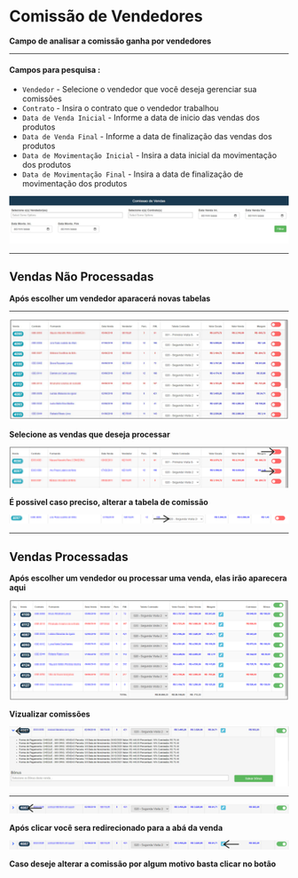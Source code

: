 # Comissão de Vendedores
**Campo de analisar a comissão ganha por vendedores**
***

#### **Campos para pesquisa :**

* `Vendedor` - Selecione o vendedor que você deseja gerenciar sua comissões
* `Contrato` - Insira o contrato que o vendedor trabalhou
* `Data de Venda Inicial` - Informe a data de inicio das vendas dos produtos
* `Data de Venda Final` - Informe a data de finalização das vendas dos produtos
* `Data de Movimentação Inicial` - Insira a data inicial da movimentação dos produtos
* `Data de Movimentação Final` - Insira a data de finalização de movimentação dos produtos

![](../../../img/filtroComissao.jpg)
***

## Vendas Não Processadas
**Após escolher um vendedor aparacerá novas tabelas**
***

![](../../../img/tbComissaoNProcessada.jpg)

**Selecione as vendas que deseja processar**

![](../../../img/tbComissaoNProcessadaSeta.jpg)

**É possivel caso preciso, alterar a tabela de comissão**

![](../../../img/alterarComissoa.jpg)

***

## Vendas Processadas
**Após escolher um vendedor ou processar uma venda, elas irão aparecera aqui**

![](../../../img/tbVendasProcessadas.jpg)

**Vizualizar comissões**

![](../../../img/comissaoVizu.jpg)
***

![](../../../img/pessoaComissoa.jpg)

**Após clicar você sera redirecionado para a abá da venda**

![](../../../img/pessoaComissoaSeta.jpg)

**Caso deseje alterar a comissão por algum motivo basta clicar no botão**
